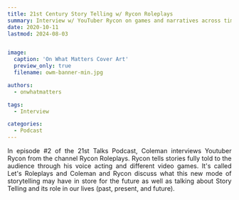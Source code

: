 ```yaml
---
title: 21st Century Story Telling w/ Rycon Roleplays
summary: Interview w/ YouTuber Rycon on games and narratives across time
date: 2020-10-11
lastmod: 2024-08-03


image:
  caption: 'On What Matters Cover Art'
  preview_only: true
  filename: owm-banner-min.jpg

authors:
  - onwhatmatters

tags:
  - Interview

categories: 
  - Podcast
---
```


<div style="text-align: justify">
In episode #2 of the 21st Talks Podcast, Coleman interviews Youtuber Rycon from the channel Rycon Roleplays. Rycon tells stories fully told to the audience through his voice acting and different video games. It's called Let's Roleplays and Coleman and Rycon discuss what this new mode of storytelling may have in store for the future as well as talking about Story Telling and its role in our lives (past, present, and future).

<!-- {{< transistor src="" >}} -->
</div>